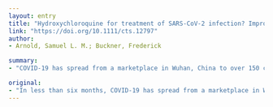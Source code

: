 ```yaml
---
layout: entry
title: "Hydroxychloroquine for treatment of SARS-CoV-2 infection? Improving our confidence in a model-based approach to dose selection"
link: "https://doi.org/10.1111/cts.12797"
author:
- Arnold, Samuel L. M.; Buckner, Frederick

summary:
- "COVID-19 has spread from a marketplace in Wuhan, China to over 150 countries and territories of the world. Therapeutics are desperately needed to reduce the morbidity and mortality of this pandemic disease. hydroxychloroquine (HCQ) is active against SARS-CoV-2 in vitro. This finding was quickly supported by an open label non-randomized clinical trial that provided the first published clinical evidence HCQ may be a treatment option."

original:
- "In less than six months, COVID-19 has spread from a marketplace in Wuhan, China to over 150 countries and territories of the world. Therapeutics are desperately needed to reduce the morbidity and mortality of this pandemic disease. It has been reported that hydroxychloroquine (HCQ) is active against SARS-CoV-2 in vitro, and this finding was quickly supported by an open label non-randomized clinical trial that provided the first published clinical evidence HCQ may be a treatment option."
---
```


